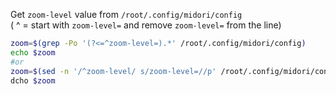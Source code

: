 Get `zoom-level` value from `/root/.config/midori/config`  
( ^ = start with `zoom-level=` and remove `zoom-level=` from the line)

```sh
zoom=$(grep -Po '(?<=^zoom-level=).*' /root/.config/midori/config)
echo $zoom
#or
zoom=$(sed -n '/^zoom-level/ s/zoom-level=//p' /root/.config/midori/config)
dcho $zoom
```
